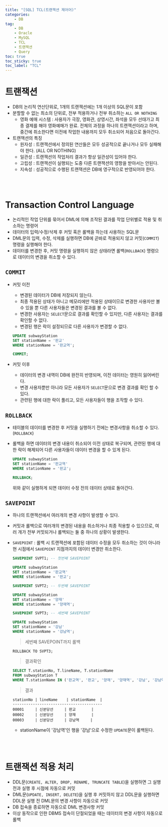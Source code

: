 ```yaml
---
title: "[SQL] TCL(트랜잭션 제어어)"
categories:
    - DB
tag:
    - DB
    - Oracle
    - MySQL
    - TCL
    - 트랜잭션
    - Query
toc: true
toc_sticky: true
toc_label: "TCL"
---
```


# 트랜잭션
- DB의 논리적 연산단위로, 1개의 트랜잭션에는 1개 이상의 SQL문이 포함
- 분할할 수 없는 최소의 단위로, 전부 적용하거나 전부 취소하는 ```ALL OR NOTHING```
    - 영화 예매 시스템 : 사용자가 극장, 영화관, 상영시간, 좌석을 모두 선태가고 최종 결제를 해야 영화예매가 완료. 전체의 과정을 하나의 트랜잭션이라고 하며, 중간에 취소한다면 이전에 작업한 내용까지 모두 취소되어 처음으로 돌아간다.
- 트랜잭션의 특징
    - 원자성 : 트랜잭션에서 정의된 연산들은 모두 성공적으로 끝나거나 모두 실패해야 한다. (ALL OR NOTHING)
    - 일관성 : 트랜잭션의 작업처리 결과가 항상 일관성이 있어야 한다.
    - 고립성 : 트랜잭션이 실행되는 도중 다른 트랜잭션의 영항을 받아서는 안된다.
    - 지속성 : 성공적으로 수행된 트랜잭션은 DB에 영구적으로 반영되어야 한다.

<BR><BR>

# Transaction Control Language
- 논리적인 작업 단위를 묶어서 DML에 의해 조작된 결과를 작업 단위별로 적용 및 취소하는 명령어
- 데이터의 입력/수정/삭제 후 커밋 혹은 롤백을 하는데 사용하는 SQL문
- DML문의 입력, 수정, 삭제를 실행하면 DB에 곧바로 적용되지 않고 커밋(```COMMIT```) 명령을 실행해야 한다.
- 데이터를 변경한 후, 커밋 명령을 실행하지 않은 상태라면 롤백(```ROLLBACK```) 명령으로 데이터의 변경을 취소할 수 있다.

## ```COMMIT```
- 커밋 이전
    - 변경된 데이터가 DB에 저장되지 않는다.
    - 최종 적용된 상태가 아니고 메모리에만 적용된 상태이므로 변경한 사용자만 볼 수 있을 뿐 다른 사용자들은 변경된 결과를 볼 수 없다.
    - 변경한 사용자는 ```SELECT```문으로 결과를 확인할 수 있지만, 다른 사용자는 결과를 확인할 수 없다.
    - 변경된 행은 락이 설정되므로 다른 사용자가 변경할 수 없다.

    ```SQL
    UPDATE subwayStation
    SET stationName = '판교'
    WHERE stationName = '판교역';

    COMMIT;
    ```

- 커밋 이후 
    - 데이터의 변경 내역이 DB에 완전히 반영되며, 이전 데이터는 영원히 잃어버린다.
    - 변경 사용자뿐만 아니라 모든 사용자가 ```SELECT```문으로 변경 결과를 확인 할 수 있다.
    - 관련된 행에 대한 락이 풀리고, 모든 사용자들이 행을 조작할 수 있다.

## ```ROLLBACK```
- 테이블의 데이터를 변경한 후 커밋을 실행하기 전에는 변경사항을 취소할 수 있다. (```ROLLBACK```)
- 롤백을 하면 데이터의 변경 내용이 취소되어 이전 상태로 복구되며, 관련된 행에 대한 락이 해제되어 다른 사용자들이 데이터 변경을 할 수 있게 된다.

    ```SQL
    UPDATE subwayStation
    SET stationName = '판교역'
    WHERE stationName = '판교';

    ROLLBACK;
    ```
    위와 같이 실행하게 되면 데이터 수정 전의 데이터 상태로 돌아간다.

## ```SAVEPOINT```
- 하나의 트랜잭션에서 여러개의 변경 사항이 발생할 수 있다.
- 커밋과 롤백으로 여러개의 변경된 내용을 취소하거나 최종 적용할 수 있으므로, 여러 개가 전부 커밋되거나 롤백되는 둘 중 하나의 상황이 발생한다.
- ```SAVEPOINT``` : 롤백 시 트랜잭션에 포함된 데이터 수정을 모두 취소하는 것이 아니라 현 시점에서 ```SAVEPOINT``` 지점까지의 데이터 변경만 취소한다.

    ```SQL
    SAVEPOINT SVPT1; -- 첫번째 SAVEPOINT

    UPDATE subwayStation    
    SET stationName = '판교역'
    WHERE stationName = '판교';

    SAVEPOINT SVPT2; -- 두번째 SAVEPOINT

    UPDATE subwayStation    
    SET stationName = '양재'
    WHERE stationName = '양재역';

    SAVEPOINT SVPT3; -- 세번째 SAVEPOINT

    UPDATE subwayStation    
    SET stationName = '강남'
    WHERE stationName = '강남역';
    ```
    >세번째 SAVEPOINT까지 롤백
    ```
    ROLLBACK TO SVPT3;
    ```
    >결과확인
    ```SQL
    SELECT T.stationNo, T.lineName, T.stationName
    FROM subwayStation T
    WHERE T.stationName IN ('판교역', '판교', '양재', '양재역', '강남', '강남역')
    ```
    >결과
    ```
    stationNo | lineName    | stationName  |
    ----------------------------------------
    00001     | 신분당선     | 판교       |
    00002     | 신분당선     | 양재       |
    00003     | 신분당선     | 강남역     |
    ```
    - stationName이 '강남역'인 행을 '강남'으로 수정한 ```UPDATE```문이 롤백된다.

<br><br>

# 트랜잭션 적용 처리
- DDL문(```CREATE, ALTER, DROP, RENAME, TRUNCATE TABLE```)을 실행하면 그 실행 전과 실행 후 시점에 자동으로 커밋
- DML문(```UPDATE, INSERT, DELETE```)을 실행 후 커밋하지 않고 DDL문을 실행하면 DDL문 실행 전 DML문의 변경 사항이 자동으로 커밋
- DB 접속을 종료하면 자동으로 DML 변경사항 커밋
- 이상 동작으로 인한 DBMS 접속이 단절되었을 때는 데이터의 변경 사항이 자동으로 롤백